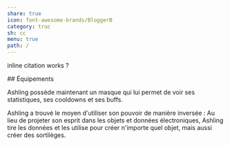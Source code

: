 ```yaml
---  
share: true  
icon: font-awesome-brands/BloggerB  
category: truc  
sh: cc  
menu: true  
path: /  
---  
```

  
inline citation works ?  
  
<div class="embed">  
## Équipements  
  
Ashling possède maintenant un masque qui lui permet de voir ses statistiques, ses cooldowns et ses buffs.  
  
</div>  
  
<div class="embed">  
Ashling a trouvé le moyen d'utiliser son pouvoir de manière inversée : Au lieu de projeter son esprit dans les objets et données électroniques, Ashling tire les données et les utilise pour créer n'importe quel objet, mais aussi créer des sortilèges.</div>
